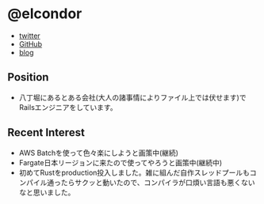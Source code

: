 @elcondor
====

- [twitter](https://twitter.com/elcondor)
- [GitHub](https://github.com/condor)
- [blog](http://blog.el-condor.net/)

Position
----

- 八丁堀にあるとある会社(大人の諸事情によりファイル上では伏せます)でRailsエンジニアをしています。

Recent Interest
----

- AWS Batchを使って色々楽にしようと画策中(継続)
- Fargate日本リージョンに来たので使ってやろうと画策中(継続中)
- 初めてRustをproduction投入しました。雑に組んだ自作スレッドプールもコンパイル通ったらサクッと動いたので、コンパイラが口煩い言語も悪くないなと思いました。
